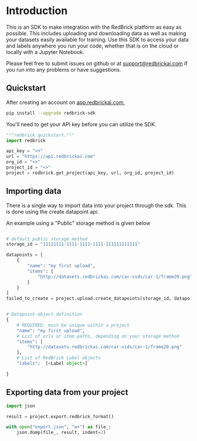 # Introduction

This is an SDK to make integration with the RedBrick platform as easy as possible. This includes uploading and downloading data
as well as making your datasets easily available for training. Use this SDK to access your data and labels anywhere you run your code, whether that is on the cloud or locally with a Jupyter Notebook.

Please feel free to submit issues on github or at [support@redbrickai.com](mailto:support@redbrickai.com) if you run into any problems or have suggestions.

## Quickstart

After creating an account on [app.redbrickai.com](https://app.redbrick.com),

```bash
pip install --upgrade redbrick-sdk
```

You'll need to get your API key before you can utilize the SDK.

```python
"""redbrick quickstart."""
import redbrick

api_key = "<>"
url = "https://api.redbrickai.com"
org_id = "<>"
project_id = "<>"
project = redbrick.get_project(api_key, url, org_id, project_id)


```

## Importing data

There is a single way to import data into your project through the sdk. This is done using the create datapoint api.

An example using a "Public" storage method is given below

```python

# default public storage method
storage_id = "11111111-1111-1111-1111-111111111111"

datapoints = [
    {
        "name": "my first upload",
        "items": [
            "http://datasets.redbrickai.com/car-vids/car-1/frame20.png"
        ]
    }
]
failed_to_create = project.upload.create_datapoints(storage_id, datapoints)


# Datapoint object definition
{
    # REQUIRED: must be unique within a project
    "name": "my first upload",
    # List of urls or item paths, depending on your storage method
    "items": [
        "http://datasets.redbrickai.com/car-vids/car-1/frame20.png"
    ],
    # List of RedBrick Label objects
    "labels":  [<Label object>]

}


```

## Exporting data from your project

```python
import json

result = project.export.redbrick_format()

with open("export.json", "w+") as file_:
    json.dump(file_, result, indent=2)
```
